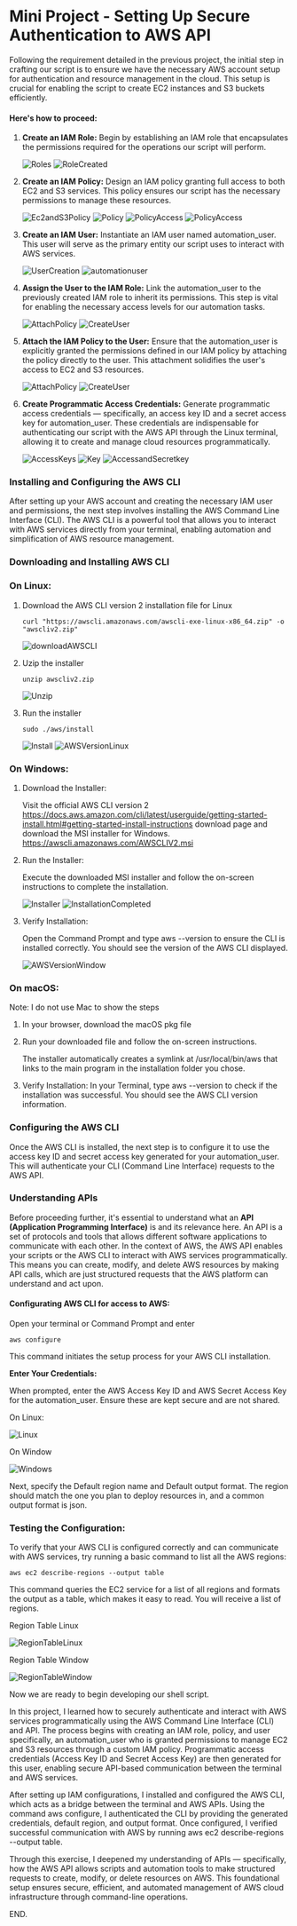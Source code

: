 # Mini Project - Setting Up Secure Authentication to AWS API

Following the requirement detailed in the previous project, the initial step in crafting our script is to ensure we have the necessary AWS account setup for authentication and resource management in the cloud. This setup is crucial for enabling the script to create EC2 instances and S3 buckets efficiently.

#### Here's how to proceed:

1. **Create an IAM Role:** Begin by establishing an IAM role that encapsulates the permissions required for the operations our script will perform.

    ![Roles](./img/01.%20RoleCreation.png)
    ![RoleCreated](./img/02.Created.png)

2. **Create an IAM Policy:** Design an IAM policy granting full access to both EC2 and S3 services. This policy ensures our script has the necessary permissions to manage these resources.

    ![Ec2andS3Policy](./img/03.%20CreatePolicy.png)
    ![Policy](./img/04.%20Policy.png)
    ![PolicyAccess](./img/05.%20CreatePolicy.png)
    ![PolicyAccess](./img/06.%20PolicyCreated.png)

3. **Create an IAM User:** Instantiate an IAM user named automation_user. This user will serve as the primary entity our script uses to interact with AWS services.

    ![UserCreation](./img/07.%20CreateUser.png)
    ![automationuser](./img/08.%20AutomationUser.png)

4. **Assign the User to the IAM Role:** Link the automation_user to the previously created IAM role to inherit its permissions. This step is vital for enabling the necessary access levels for our automation tasks.

    ![AttachPolicy](./img/09.%20PolicyAttached.png)
    ![CreateUser](./img/10.%20CreateUser.png)

5. **Attach the IAM Policy to the User:** Ensure that the automation_user is explicitly granted the permissions defined in our IAM policy by attaching the policy directly to the user. This attachment solidifies the user's access to EC2 and S3 resources.

   ![AttachPolicy](./img/11.%20Usercreated.png)
   ![CreateUser](./img/12.%20PolicyAttached.png)

6. **Create Programmatic Access Credentials:** Generate programmatic access credentials — specifically, an access key ID and a secret access key for automation_user. These credentials are indispensable for authenticating our script with the AWS API through the Linux terminal, allowing it to create and manage cloud resources programmatically.

    ![AccessKeys](./img/13.%20CreateAccessKey.png)
    ![Key](./img/14.%20AccessKey.png)
    ![AccessandSecretkey](./img/15.%20AccessandSecretKey.png)

### Installing and Configuring the AWS CLI

After setting up your AWS account and creating the necessary IAM user and permissions, the next step involves installing the AWS Command Line Interface (CLI). The AWS CLI is a powerful tool that allows you to interact with AWS services directly from your terminal, enabling automation and simplification of AWS resource management.

### Downloading and Installing AWS CLI

### On Linux:

1. Download the AWS CLI version 2 installation file for Linux

    `curl "https://awscli.amazonaws.com/awscli-exe-linux-x86_64.zip" -o "awscliv2.zip"`

    ![downloadAWSCLI](./img/16.awscliLinux.png)

2. Uzip the installer
  
   `unzip awscliv2.zip`

   ![Unzip](./img/17.%20Unzip.png)

3. Run the installer

    `sudo ./aws/install`

    ![Install](./img/18.%20Installed.png)
    ![AWSVersionLinux](./img/21.awsversionLinux.png)

### On Windows:

1. Download the Installer:
   
   Visit the official AWS CLI version 2
    https://docs.aws.amazon.com/cli/latest/userguide/getting-started-install.html#getting-started-install-instructions download page and download the MSI installer for Windows.
   https://awscli.amazonaws.com/AWSCLIV2.msi

2. Run the Installer:
   
    Execute the downloaded MSI installer and follow the on-screen instructions to complete the installation.

    ![Installer](./img/19.%20WindowInstaller.png)
    ![InstallationCompleted](./img/20.%20InstallationCompleted.png)

3. Verify Installation: 
   
    Open the Command Prompt and type aws --version to ensure the CLI is installed correctly. You should see the version of the AWS CLI displayed.

    ![AWSVersionWindow](./img/22.%20AWSversionWindow.png)

### On macOS:

Note: I do not use Mac to show the steps

1. In your browser, download the macOS pkg file

2. Run your downloaded file and follow the on-screen instructions.

    The installer automatically creates a symlink at /usr/local/bin/aws that links to the main program in the installation folder you chose.

3. Verify Installation: 
    In your Terminal, type aws --version to check if the installation was successful. You should see the AWS CLI version information.


### Configuring the AWS CLI

Once the AWS CLI is installed, the next step is to configure it to use the access key ID and secret access key generated for your automation_user. This will authenticate your CLI (Command Line Interface) requests to the AWS API.

### Understanding APIs

Before proceeding further, it's essential to understand what an **API (Application Programming Interface)** is and its relevance here. An API is a set of protocols and tools that allows different software applications to communicate with each other. In the context of AWS, the AWS API enables your scripts or the AWS CLI to interact with AWS services programmatically. This means you can create, modify, and delete AWS resources by making API calls, which are just structured requests that the AWS platform can understand and act upon.

#### Configurating AWS CLI for access to AWS:

Open your terminal or Command Prompt and enter

`aws configure`

This command initiates the setup process for your AWS CLI installation.

**Enter Your Credentials:**

When prompted, enter the AWS Access Key ID and AWS Secret Access Key for the automation_user. Ensure these are kept secure and are not shared.

On Linux:

![Linux](./img/SetupOnLinux.png)

On Window

![Windows](./img/23.%20SetupInwindow.png)

Next, specify the Default region name and Default output format. The region should match the one you plan to deploy resources in, and a common output format is json.

### Testing the Configuration:

To verify that your AWS CLI is configured correctly and can communicate with AWS services, try running a basic command to list all the AWS regions:

`aws ec2 describe-regions --output table`

This command queries the EC2 service for a list of all regions and formats the output as a table, which makes it easy to read. You will receive a list of regions.

Region Table Linux

![RegionTableLinux](./img/24.%20RegionTableLinux.png)

Region Table Window

![RegionTableWindow](./img/25.%20regionTableWindow.png)


Now we are ready to begin developing our shell script.

In this project, I learned how to securely authenticate and interact with AWS services programmatically using the AWS Command Line Interface (CLI) and API. The process begins with creating an IAM role, policy, and user specifically, an automation_user who is granted permissions to manage EC2 and S3 resources through a custom IAM policy. Programmatic access credentials (Access Key ID and Secret Access Key) are then generated for this user, enabling secure API-based communication between the terminal and AWS services.

After setting up IAM configurations, I installed and configured the AWS CLI, which acts as a bridge between the terminal and AWS APIs. Using the command aws configure, I authenticated the CLI by providing the generated credentials, default region, and output format. Once configured, I verified successful communication with AWS by running aws ec2 describe-regions --output table.

Through this exercise, I deepened my understanding of APIs — specifically, how the AWS API allows scripts and automation tools to make structured requests to create, modify, or delete resources on AWS. This foundational setup ensures secure, efficient, and automated management of AWS cloud infrastructure through command-line operations.


END.
